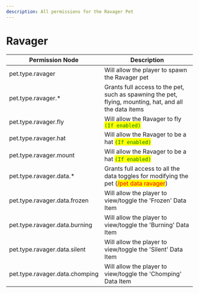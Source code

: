```yaml
---
description: All permissions for the Ravager Pet
---
```



# Ravager
| Permission Node | Description |
| - | - |
| pet.type.ravager | Will allow the player to spawn the Ravager pet |
| pet.type.ravager.* | Grants full access to the pet, such as spawning the pet, flying, mounting, hat, and all the data items |
| pet.type.ravager.fly | Will allow the Ravager to fly <mark style="color:green;">`(If enabled)`</mark> |
| pet.type.ravager.hat | Will allow the Ravager to be a hat <mark style="color:green;">`(If enabled)`</mark> |
| pet.type.ravager.mount | Will allow the Ravager to be a hat <mark style="color:green;">`(If enabled)`</mark> |
| pet.type.ravager.data.* | Grants full access to all the data toggles for modifying the pet (<mark style="color:red;">/pet data ravager</mark>) |
| pet.type.ravager.data.frozen | Will allow the player to view/toggle the 'Frozen' Data Item |
| pet.type.ravager.data.burning | Will allow the player to view/toggle the 'Burning' Data Item |
| pet.type.ravager.data.silent | Will allow the player to view/toggle the 'Silent' Data Item |
| pet.type.ravager.data.chomping | Will allow the player to view/toggle the 'Chomping' Data Item |


